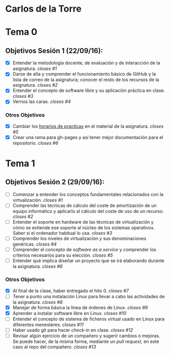 Carlos de la Torre
=====================

# Tema 0

## Objetivos Sesión 1 (22/09/16):

- [x]  Entender la metodología docente, de evaluación y de interacción de la asignatura. *closes #1*
- [x]  Darse de alta y comprender el funcionamiento básico de GitHub y la lista de correo de la asignatura; conocer el resto de los recursos de la asignatura. *closes #2*
- [x]  Entender el concepto de software libre y su aplicación práctica en clase. *closes #3*
- [x]  Vernos las caras. *closes #4*

### Otros Objetivos

- [x]  Cambiar los [horarios de practicas](http://jj.github.io/IV/) en el material de la asignatura. *closes #5*
- [x]  Crear una rama para gh-pages y así tener mejor documentación para el repositorio. *closes #6*

# Tema 1

## Objetivos Sesión 2 (29/09/16):

- [ ] Comenzar a entender los conceptos fundamentales relacionados con la virtualización. *closes #1*
- [ ] Comprender las técnicas de cálculo del coste de amortización de un equipo informático y aplicarlo al cálculo del coste de uso de un recurso. *closes #2*
- [ ] Entender el soporte en hardware de las técnicas de virtualización y cómo se extiende ese soporte al núcleo de los sistemas operativos. Saber si el ordenador habitual lo usa. *closes #3*
- [ ] Comprender los niveles de virtualización y sus denominaciones genéricas. *closes #4*
- [ ] Comprender el concepto de *software as a service* y comprender los criterios necesarios para su elección. *closes #5*
- [ ] Entender qué implica diseñar un proyecto que se irá elaborando durante la asignatura. *closes #6*

### Otros Objetivos

- [x] Al final de la clase, haber entregado el hito 0. *closes #7*
- [ ] Tener a punto una instalación Linux para llevar a cabo las actividades de la asignatura. *closes #8*
- [x] Manejar de forma básica la línea de órdenes de Linux. *closes #9*
- [x] Aprender a instalar software libre en Linux. *closes #10*
- [ ] Entender el concepto de sistema de ficheros virtual usado en Linux para diferentes menesteres. *closes #11*
- [ ] Haber usado git para hacer *check-in* en clase. *closes #12*
- [ ] Revisar algún ejercicio de un compañero y sugerir cambios o mejoras. Se puede hacer, de la misma forma, mediante un *pull request*, en este caso al repo del compañero. *closes #13*
